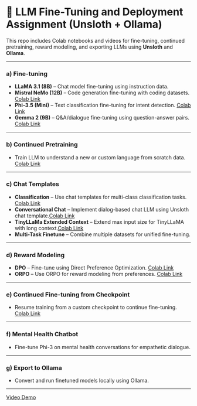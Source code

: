 # 🚀 LLM Fine-Tuning and Deployment Assignment (Unsloth + Ollama)

This repo includes Colab notebooks and videos for fine-tuning, continued pretraining, reward modeling, and exporting LLMs using **Unsloth** and **Ollama**.

---

### a) Fine-tuning

- **LLaMA 3.1 (8B)** – Chat model fine-tuning using instruction data.
- **Mistral NeMo (12B)** – Code generation fine-tuning with coding datasets. [Colab Link](https://colab.research.google.com/drive/1tp2cjZmor0Gr52INrPnv5cRdFBRWCRNe?usp=sharing)
- **Phi-3.5 (Mini)** – Text classification fine-tuning for intent detection. [Colab Link](https://colab.research.google.com/drive/13PB12HO6IUYcxNtQ2CaS_MHwTI7vmDsp?usp=sharing)
- **Gemma 2 (9B)** – Q&A/dialogue fine-tuning using question-answer pairs. [Colab Link](https://colab.research.google.com/drive/1PWHQhgl54cGn9SCKlCtjHPjywXnMPC-b?usp=sharing)

---

### b) Continued Pretraining

- Train LLM to understand a new or custom language from scratch data. [Colab Link](https://colab.research.google.com/drive/12OKCfxxWgXLHhvHiMT3m-WsshVITC-BA?usp=sharing)

---

### c) Chat Templates

- **Classification** – Use chat templates for multi-class classification tasks. [Colab Link](https://colab.research.google.com/drive/1FzP2Wdl0Gdz2cddQwGqAkdzNGack4o-W?usp=sharing)
- **Conversational Chat** – Implement dialog-based chat LLM using Unsloth chat template.[Colab Link](https://colab.research.google.com/drive/1pIiLam3VS6pHmLbmozngmVMjukHlfP7L?usp=sharing)  
- **TinyLLaMa Extended Context** – Extend max input size for TinyLLaMA with long context.[Colab Link](https://colab.research.google.com/drive/1xzfxuQq0iQVQbc8Us3FwG3dvDphQ1gOw?usp=sharing)  
- **Multi-Task Finetune** – Combine multiple datasets for unified fine-tuning.

---

### d) Reward Modeling

- **DPO** – Fine-tune using Direct Preference Optimization. [Colab Link](https://colab.research.google.com/drive/1EWIeWI_OHg36HZecazrC0XHIQlNH12e9?usp=sharing)
- **ORPO** – Use ORPO for reward modeling from preferences. [Colab Link](https://colab.research.google.com/drive/1IUd0iWBXOroXdMCzU4v8vT67EaIsBOc1?usp=sharing)

---

### e) Continued Fine-tuning from Checkpoint

- Resume training from a custom checkpoint to continue fine-tuning. [Colab Link](https://colab.research.google.com/drive/1TOlNVsVuLNVQPwL35__EuvQmbY36lNHy?usp=sharing)

---

### f) Mental Health Chatbot

- Fine-tune Phi-3 on mental health conversations for empathetic dialogue.

---

### g) Export to Ollama

- Convert and run finetuned models locally using Ollama.

---

[Video Demo]()